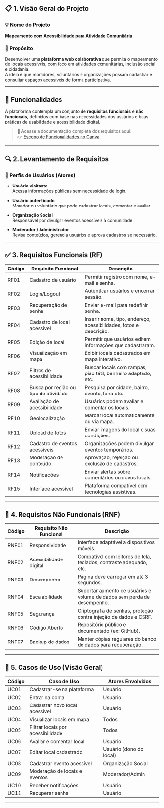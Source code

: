 ## 📋 1. Visão Geral do Projeto

### 💡 Nome do Projeto
**Mapeamento com Acessibilidade para Atividade Comunitária**

### 🎯 Propósito
Desenvolver uma **plataforma web colaborativa** que permita o mapeamento de locais acessíveis, com foco em atividades comunitárias, inclusão social e cidadania.  
A ideia é que moradores, voluntários e organizações possam cadastrar e consultar espaços acessíveis de forma participativa.

---

## 🔧 Funcionalidades

A plataforma contempla um conjunto de **requisitos funcionais** e **não funcionais**, definidos com base nas necessidades dos usuários e boas práticas de usabilidade e acessibilidade digital.  

> 📄 Acesse a documentação completa dos requisitos aqui:  
👉 [Escopo de Funcionalidades no Canva](https://www.canva.com/design/DAGkRnxFbno/UzQqYdR57qFCH5p5HUuFVw/edit?utm_content=DAGkRnxFbno&utm_campaign=designshare&utm_medium=link2&utm_source=sharebutton)

---

## 🔍 2. Levantamento de Requisitos

### 👥 Perfis de Usuários (Atores)

- **Usuário visitante**  
  Acessa informações públicas sem necessidade de login.

- **Usuário autenticado**  
  Morador ou voluntário que pode cadastrar locais, comentar e avaliar.

- **Organização Social**  
  Responsável por divulgar eventos acessíveis à comunidade.

- **Moderador / Administrador**  
  Revisa conteúdos, gerencia usuários e aprova cadastros se necessário.

---

## ✅ 3. Requisitos Funcionais (RF)

| Código | Requisito Funcional                    | Descrição                                                                 |
|--------|----------------------------------------|---------------------------------------------------------------------------|
| RF01   | Cadastro de usuário                    | Permitir registro com nome, e-mail e senha.                               |
| RF02   | Login/Logout                           | Autenticar usuários e encerrar sessão.                                    |
| RF03   | Recuperação de senha                   | Enviar e-mail para redefinir senha.                                       |
| RF04   | Cadastro de local acessível            | Inserir nome, tipo, endereço, acessibilidades, fotos e descrição.         |
| RF05   | Edição de local                        | Permitir que usuários editem informações que cadastraram.                 |
| RF06   | Visualização em mapa                   | Exibir locais cadastrados em mapa interativo.                             |
| RF07   | Filtros de acessibilidade              | Buscar locais com rampas, piso tátil, banheiro adaptado, etc.             |
| RF08   | Busca por região ou tipo de atividade  | Pesquisa por cidade, bairro, evento, feira etc.                           |
| RF09   | Avaliação de acessibilidade            | Usuários podem avaliar e comentar os locais.                              |
| RF10   | Geolocalização                         | Marcar local automaticamente ou via mapa.                                 |
| RF11   | Upload de fotos                        | Enviar imagens do local e suas condições.                                 |
| RF12   | Cadastro de eventos acessíveis         | Organizações podem divulgar eventos temporários.                          |
| RF13   | Moderação de conteúdo                  | Aprovação, rejeição ou exclusão de cadastros.                             |
| RF14   | Notificações                           | Enviar alertas sobre comentários ou novos locais.                         |
| RF15   | Interface acessível                    | Plataforma compatível com tecnologias assistivas.                         |

---

## 🚫 4. Requisitos Não Funcionais (RNF)

| Código | Requisito Não Funcional    | Descrição                                                                |
|--------|----------------------------|---------------------------------------------------------------------------|
| RNF01  | Responsividade             | Interface adaptável a dispositivos móveis.                                |
| RNF02  | Acessibilidade digital     | Compatível com leitores de tela, teclados, contraste adequado, etc.       |
| RNF03  | Desempenho                 | Página deve carregar em até 3 segundos.                                   |
| RNF04  | Escalabilidade             | Suportar aumento de usuários e volume de dados sem perda de desempenho.   |
| RNF05  | Segurança                  | Criptografia de senhas, proteção contra injeção de dados e CSRF.          |
| RNF06  | Código Aberto              | Repositório público e documentado (ex: GitHub).                           |
| RNF07  | Backup de dados            | Manter cópias regulares do banco de dados para recuperação.               |

---

## 🧭 5. Casos de Uso (Visão Geral)

| Código | Caso de Uso                       | Atores Envolvidos       |
|--------|-----------------------------------|-------------------------|
| UC01   | Cadastrar-se na plataforma        | Usuário                 |
| UC02   | Entrar na conta                   | Usuário                 |
| UC03   | Cadastrar novo local acessível    | Usuário                 |
| UC04   | Visualizar locais em mapa         | Todos                   |
| UC05   | Filtrar locais por acessibilidade | Todos                   |
| UC06   | Avaliar e comentar local          | Usuário                 |
| UC07   | Editar local cadastrado           | Usuário (dono do local) |
| UC08   | Cadastrar evento acessível        | Organização Social      |
| UC09   | Moderação de locais e eventos     | Moderador/Admin         |
| UC10   | Receber notificações              | Usuário                 |
| UC11   | Recuperar senha                   | Usuário                 |

---
